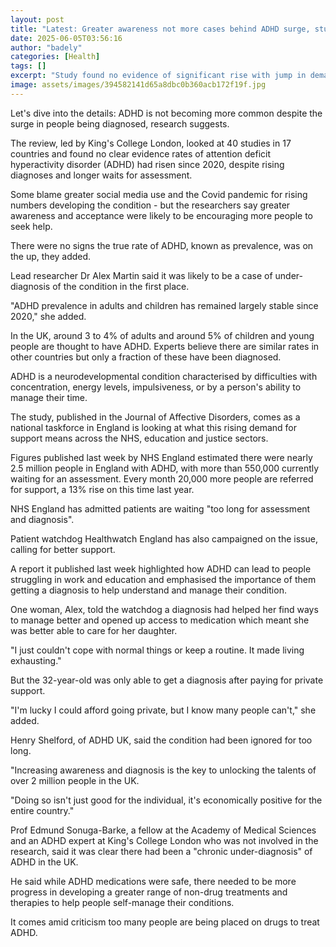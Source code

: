 ```yaml
---
layout: post
title: "Latest: Greater awareness not more cases behind ADHD surge, study suggests"
date: 2025-06-05T03:56:16
author: "badely"
categories: [Health]
tags: []
excerpt: "Study found no evidence of significant rise with jump in demand for help down to under-diagnosis."
image: assets/images/394582141d65a8dbc0b360acb172f19f.jpg
---
```


Let's dive into the details: ADHD is not becoming more common despite the surge in people being diagnosed, research suggests.

The review, led by King's College London, looked at 40 studies in 17 countries and found no clear evidence rates of attention deficit hyperactivity disorder (ADHD) had risen since 2020, despite rising diagnoses and longer waits for assessment.

Some blame greater social media use and the Covid pandemic for rising numbers developing the condition - but the researchers say greater awareness and acceptance were likely to be encouraging more people to seek help.

There were no signs the true rate of ADHD, known as prevalence, was on the up, they added.

Lead researcher Dr Alex Martin said it was likely to be a case of under-diagnosis of the condition in the first place.

"ADHD prevalence in adults and children has remained largely stable since 2020," she added.

In the UK, around 3 to 4% of adults and around 5% of children and young people are thought to have ADHD. Experts believe there are similar rates in other countries but only a fraction of these have been diagnosed.

ADHD is a neurodevelopmental condition characterised by difficulties with concentration, energy levels, impulsiveness, or by a person's ability to manage their time.

The study, published in the Journal of Affective Disorders, comes as a national taskforce in England is looking at what this rising demand for support means across the NHS, education and justice sectors.

Figures published last week by NHS England estimated there were nearly 2.5 million people in England with ADHD, with more than 550,000 currently waiting for an assessment. Every month 20,000 more people are referred for support, a 13% rise on this time last year.

NHS England has admitted patients are waiting "too long for assessment and diagnosis".

Patient watchdog Healthwatch England has also campaigned on the issue, calling for better support.

A report it published last week highlighted how ADHD can lead to people struggling in work and education and emphasised the importance of them getting a diagnosis to help understand and manage their condition.

One woman, Alex, told the watchdog a diagnosis had helped her find ways to manage better and opened up access to medication which meant she was better able to care for her daughter.

"I just couldn't cope with normal things or keep a routine. It made living exhausting."

But the 32-year-old was only able to get a diagnosis after paying for private support.

"I'm lucky I could afford going private, but I know many people can't," she added.

Henry Shelford, of ADHD UK, said the condition had been ignored for too long.

"Increasing  awareness and diagnosis is the key to unlocking the talents of over 2 million people in the UK. 

"Doing so isn't just good for the individual, it's economically positive for the entire country."

Prof Edmund Sonuga-Barke, a fellow at the Academy of Medical Sciences and an ADHD expert at King's College London who was not involved in the research, said it was clear there had been a "chronic under-diagnosis" of ADHD in the UK.

He said while ADHD medications were safe, there needed to be more progress in developing a greater range of non-drug treatments and therapies to help people self-manage their conditions.

It comes amid criticism too many people are being placed on drugs to treat ADHD.

